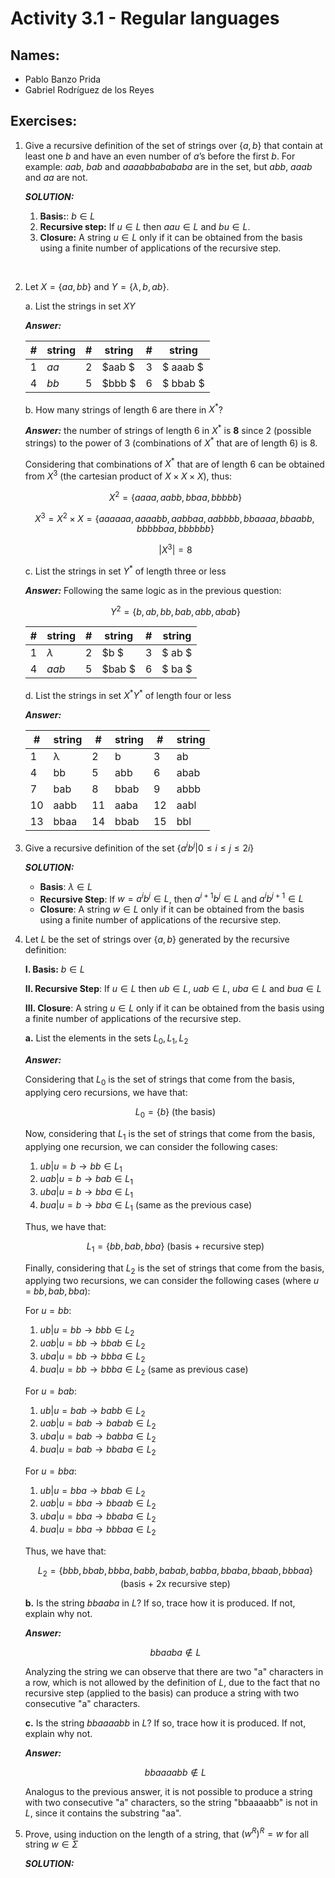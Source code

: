 # Activity 3.1 - Regular languages

## Names:

- Pablo Banzo Prida
- Gabriel Rodríguez de los Reyes

## Exercises:

1. Give a recursive definition of the set of strings over $\{a, b\}$ that
   contain at least one $b$ and have an even number of $a$’s before the
   first $b$.
   For example: $aab$, $bab$ and $aaaabbabababa$ are in the set,
   but $abb$, $aaab$ and $aa$ are not.

   _**SOLUTION:**_

   1. **Basis:**: $b \in L$
   2. **Recursive step:** If $u \in L$ then $aau \in L$ and $bu \in L$.
   3. **Closure:** A string $u \in L$ only if it can be obtained from the
      basis using a finite number of applications of the recursive step.

<br>

2. Let $X = \{aa, bb\}$ and $Y = \{\lambda, b, ab\}$.

   a. List the strings in set $XY$

   _**Answer:**_

   | #   | string | #   | string | #   | string   |
   | --- | ------ | --- | ------ | --- | -------- |
   | 1   | $aa$   | 2   | $aab $ | 3   | $ aaab $ |
   | 4   | $bb$   | 5   | $bbb $ | 6   | $ bbab $ |

   b. How many strings of length 6 are there in $X^*$?

   _**Answer:**_ the number of strings of length 6 in $X^*$ is **8** since 2 (possible strings) to the power of 3 (combinations of $X^*$ that are of length 6) is 8.

   Considering that combinations of $X^*$ that are of length 6 can be obtained from $X^3$ (the cartesian product of $X \times X \times X$), thus:

   $$X^2 = \{aaaa, aabb, bbaa, bbbbb\}$$

   $$X^3 = X^2 × X = \{aaaaaa, aaaabb, aabbaa, aabbbb, bbaaaa, bbaabb, bbbbbaa, bbbbbb\}$$

   $$|X^3| = 8$$

   c. List the strings in set $Y^*$ of length three or less

   _**Answer:**_ Following the same logic as in the previous question:

   $$Y^2 = \{b, ab, bb, bab, abb, abab\}$$

   | #   | string    | #   | string | #   | string |
   | --- | --------- | --- | ------ | --- | ------ |
   | 1   | $\lambda$ | 2   | $b $   | 3   | $ ab $ |
   | 4   | $aab$     | 5   | $bab $ | 6   | $ ba $ |

   d. List the strings in set $X^* Y^*$ of length four or less

   _**Answer:**_

   | #   | string | #   | string | #   | string |
   | --- | ------ | --- | ------ | --- | ------ |
   | 1   | λ      | 2   | b      | 3   | ab     |
   | 4   | bb     | 5   | abb    | 6   | abab   |
   | 7   | bab    | 8   | bbab   | 9   | abbb   |
   | 10  | aabb   | 11  | aaba   | 12  | aabl   |
   | 13  | bbaa   | 14  | bbab   | 15  | bbl    |

3. Give a recursive definition of the set $\{ a^ib^j | 0 ≤ i ≤ j ≤ 2i\}$

   _**SOLUTION:**_

   - **Basis**: $λ \in L$
   - **Recursive Step**: If $w = a^ib^j \in L$, then $a^{i+1}b^j \in L$ and $a^ib^{j+1} \in L$
   - **Closure**: A string $w \in L$ only if it can be obtained from the
     basis using a finite number of applications of the recursive step.

4. Let $L$ be the set of strings over $\{a, b\}$ generated by the recursive definition:

   **I. Basis:** $b \in L$

   **II. Recursive Step**: If $u \in L$ then $ub \in L$, $uab \in L$, $uba \in
    L$ and $bua \in L$

   **III. Closure**: A string $u \in L$ only if it can be obtained from the
   basis using a finite number of applications of the recursive step.

   **a.** List the elements in the sets $L_0, L_1, L_2$

   _**Answer:**_

   Considering that $L_0$ is the set of strings that come from the basis, applying cero recursions, we have that:

   $$L_0 = \{b\} \text{ (the basis)}$$

   Now, considering that $L_1$ is the set of strings that come from the basis, applying one recursion, we can consider the following cases:

   1. $ub | u = b \rightarrow b b \in L_1$
   2. $uab | u = b \rightarrow b ab \in L_1$
   3. $uba | u = b \rightarrow b ba \in L_1$
   4. $bua | u = b \rightarrow b b a \in L_1$ (same as the previous case)

   Thus, we have that:

   $$L_1 = \{bb, bab, bba\} \text{ (basis + recursive step)}$$

   Finally, considering that $L_2$ is the set of strings that come from the basis, applying two recursions, we can consider the following cases (where $u$ = $bb, bab, bba$):

   For $u = bb$:

   1. $ub | u = bb \rightarrow bb b \in L_2$
   2. $uab | u = bb \rightarrow bb ab \in L_2$
   3. $uba | u = bb \rightarrow bb ba \in L_2$
   4. $bua | u = bb \rightarrow b bb a \in L_2$ (same as previous case)

   For $u = bab$:

   1. $ub | u = bab \rightarrow bab b \in L_2$
   2. $uab | u = bab \rightarrow bab ab \in L_2$
   3. $uba | u = bab \rightarrow bab ba \in L_2$
   4. $bua | u = bab \rightarrow b bab a \in L_2$

   For $u = bba$:

   1. $ub | u = bba \rightarrow bba b \in L_2$
   2. $uab | u = bba \rightarrow bba ab \in L_2$
   3. $uba | u = bba \rightarrow bba ba \in L_2$
   4. $bua | u = bba \rightarrow b bba a \in L_2$

   Thus, we have that:

   $$L_2 = \{bbb, bbab, bbba, babb, babab, babba, bbaba, bbaab, bbbaa\} \text{ (basis + 2x recursive step)}$$

   **b.** Is the string $bbaaba$ in $L$? If so, trace how it is produced.
   If not, explain why not.

   _**Answer:**_

   $$bbaaba \notin L$$

   Analyzing the string we can observe that there are two "a" characters in a row, which is not allowed by the definition of $L$, due to the fact that no recursive step (applied to the basis) can produce a string with two consecutive "a" characters.

   **c.** Is the string $bbaaaabb$ in $L$? If so, trace how it is produced. If not, explain why not.

   _**Answer:**_

   $$bbaaaabb \notin L$$

   Analogus to the previous answer, it is not possible to produce a string with two consecutive "a" characters, so the string "bbaaaabb" is not in $L$, since it contains the substring "aa".


5. Prove, using induction on the length of a string, that $(w^R)^R = w$ for all
   string $w \in \Sigma$

   _**SOLUTION:**_
